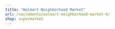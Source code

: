 ```yaml
---
title: "Walmart Neighborhood Market"
url: /sacramento/walmart-neighborhood-market-4/
shop: supermarket
---
```

